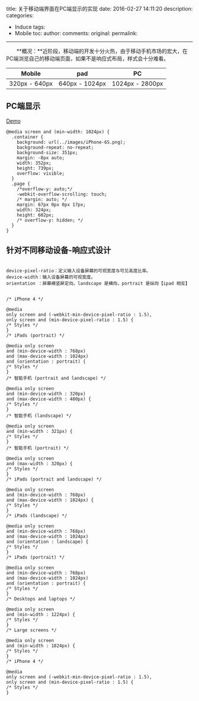 title:  关于移动端界面在PC端显示的实现
date: 2016-02-27 14:11:20
description: 
categories:
- Induce
tags:
- Mobile
toc:
author:
comments:
original:
permalink: 
---
　　**概况：**近阶段，移动端的开发十分火热，由于移动手机市场的宏大，在PC端浏览自己的移动端页面，如果不是响应式布局，样式会十分难看。
<!-- more -->


| Mobile | pad | PC |
| :----:|:----:| :----:|
|  320px - 640px  |  640px - 1024px   |  1024px - 2800px   |


## PC端显示
[Demo](/CSS3/WeiUI/ "PC端显示移动页面")

```
@media screen and (min-width: 1024px) {
  .container {
    background: url(../images/iPhone-6S.png);
    background-repeat: no-repeat;
    background-size: 351px;
    margin: -8px auto;
    width: 352px;
    height: 739px;
    overflow: visible;
  }
  .page {
    /*overflow-y: auto;*/
    -webkit-overflow-scrolling: touch;
    /* margin: auto; */
    margin: 67px 0px 0px 17px;
    width: 324px;
    height: 602px;
    /* overflow-y: hidden; */
  }
}
```


## 针对不同移动设备-响应式设计

```

device-pixel-ratio：定义输入设备屏幕的可视宽度与可见高度比率。
device-width：输入设备屏幕的可视宽度。
orientation ：屏幕横竖屏定向。landscape 是横向，portrait 是纵向【ipad 相反】
 

/* iPhone 4 */

@media
only screen and (-webkit-min-device-pixel-ratio : 1.5),
only screen and (min-device-pixel-ratio : 1.5) {
/* Styles */
}
/* iPads (portrait) */

@media only screen
and (min-device-width : 768px)
and (max-device-width : 1024px)
and (orientation : portrait) {
/* Styles */
}
/* 智能手机 (portrait and landscape) */

@media only screen
and (min-device-width : 320px)
and (max-device-width : 480px) {
/* Styles */
}
/* 智能手机 (landscape) */

@media only screen
and (min-width : 321px) {
/* Styles */
}
/* 智能手机 (portrait) */

@media only screen
and (max-width : 320px) {
/* Styles */
}
/* iPads (portrait and landscape) */

@media only screen
and (min-device-width : 768px)
and (max-device-width : 1024px) {
/* Styles */
}
/* iPads (landscape) */

@media only screen
and (min-device-width : 768px)
and (max-device-width : 1024px)
and (orientation : landscape) {
/* Styles */
}
/* iPads (portrait) */

@media only screen
and (min-device-width : 768px)
and (max-device-width : 1024px)
and (orientation : portrait) {
/* Styles */
}
/* Desktops and laptops */

@media only screen
and (min-width : 1224px) {
/* Styles */
}
/* Large screens */

@media only screen
and (min-width : 1824px) {
/* Styles */
}
/* iPhone 4 */

@media
only screen and (-webkit-min-device-pixel-ratio : 1.5),
only screen and (min-device-pixel-ratio : 1.5) {
/* Styles */
}
```